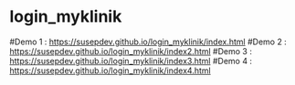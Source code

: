 # login_myklinik

#Demo 1 : https://susepdev.github.io/login_myklinik/index.html
#Demo 2 : https://susepdev.github.io/login_myklinik/index2.html
#Demo 3 : https://susepdev.github.io/login_myklinik/index3.html
#Demo 4 : https://susepdev.github.io/login_myklinik/index4.html
